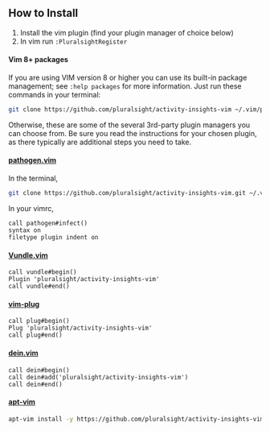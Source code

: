 ## How to Install
1. Install the vim plugin (find your plugin manager of choice below)
2. In vim run `:PluralsightRegister`

#### Vim 8+ packages

If you are using VIM version 8 or higher you can use its built-in package management; see `:help packages` for more information. Just run these commands in your terminal:

```bash
git clone https://github.com/pluralsight/activity-insights-vim ~/.vim/pack/pluralsight/start/ps-activity-insights
```

Otherwise, these are some of the several 3rd-party plugin managers you can choose from. Be sure you read the instructions for your chosen plugin, as there typically are additional steps you need to take.

#### [pathogen.vim](https://github.com/tpope/vim-pathogen)

In the terminal,
```bash
git clone https://github.com/pluralsight/activity-insights-vim.git ~/.vim/bundle/ps-activity-insights
```
In your vimrc,
```vim
call pathogen#infect()
syntax on
filetype plugin indent on
```

#### [Vundle.vim](https://github.com/VundleVim/Vundle.vim)
```vim
call vundle#begin()
Plugin 'pluralsight/activity-insights-vim'
call vundle#end()
```

#### [vim-plug](https://github.com/junegunn/vim-plug)
```vim
call plug#begin()
Plug 'pluralsight/activity-insights-vim'
call plug#end()
```

#### [dein.vim](https://github.com/Shougo/dein.vim)
```vim
call dein#begin()
call dein#add('pluralsight/activity-insights-vim')
call dein#end()
```

#### [apt-vim](https://github.com/egalpin/apt-vim)
```bash
apt-vim install -y https://github.com/pluralsight/activity-insights-vim.git
```
